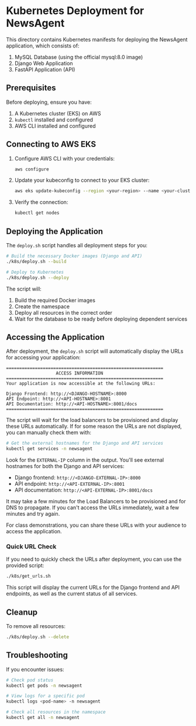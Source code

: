 # Kubernetes Deployment for NewsAgent

This directory contains Kubernetes manifests for deploying the NewsAgent application, which consists of:

1. MySQL Database (using the official mysql:8.0 image)
2. Django Web Application
3. FastAPI Application (API)

## Prerequisites

Before deploying, ensure you have:

1. A Kubernetes cluster (EKS) on AWS
2. `kubectl` installed and configured
3. AWS CLI installed and configured

## Connecting to AWS EKS

1. Configure AWS CLI with your credentials:
   ```bash
   aws configure
   ```

2. Update your kubeconfig to connect to your EKS cluster:
   ```bash
   aws eks update-kubeconfig --region <your-region> --name <your-cluster-name>
   ```

3. Verify the connection:
   ```bash
   kubectl get nodes
   ```

## Deploying the Application

The `deploy.sh` script handles all deployment steps for you:

```bash
# Build the necessary Docker images (Django and API)
./k8s/deploy.sh --build

# Deploy to Kubernetes
./k8s/deploy.sh --deploy
```

The script will:
1. Build the required Docker images
2. Create the namespace
3. Deploy all resources in the correct order
4. Wait for the database to be ready before deploying dependent services

## Accessing the Application

After deployment, the `deploy.sh` script will automatically display the URLs for accessing your application:

```
============================================================
                   ACCESS INFORMATION                       
============================================================
Your application is now accessible at the following URLs:

Django Frontend: http://<DJANGO-HOSTNAME>:8000
API Endpoint: http://<API-HOSTNAME>:8001
API Documentation: http://<API-HOSTNAME>:8001/docs
============================================================
```

The script will wait for the load balancers to be provisioned and display these URLs automatically. If for some reason the URLs are not displayed, you can manually check them with:

```bash
# Get the external hostnames for the Django and API services
kubectl get services -n newsagent
```

Look for the `EXTERNAL-IP` column in the output. You'll see external hostnames for both the Django and API services:

- Django frontend: `http://<DJANGO-EXTERNAL-IP>:8000`
- API endpoint: `http://<API-EXTERNAL-IP>:8001`
- API documentation: `http://<API-EXTERNAL-IP>:8001/docs`

It may take a few minutes for the Load Balancers to be provisioned and for DNS to propagate. If you can't access the URLs immediately, wait a few minutes and try again.

For class demonstrations, you can share these URLs with your audience to access the application.

### Quick URL Check

If you need to quickly check the URLs after deployment, you can use the provided script:

```bash
./k8s/get_urls.sh
```

This script will display the current URLs for the Django frontend and API endpoints, as well as the current status of all services.

## Cleanup

To remove all resources:

```bash
./k8s/deploy.sh --delete
```

## Troubleshooting

If you encounter issues:

```bash
# Check pod status
kubectl get pods -n newsagent

# View logs for a specific pod
kubectl logs <pod-name> -n newsagent

# Check all resources in the namespace
kubectl get all -n newsagent
